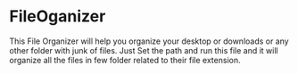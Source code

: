 # FileOganizer
This File Organizer will help you organize your desktop or downloads or any other folder with junk of files.
Just Set the path and run this file and it will organize all the files in few folder related to their file extension.
